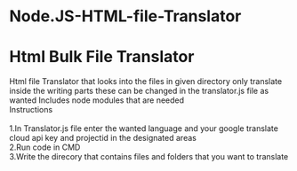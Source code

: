 # Node.JS-HTML-file-Translator
<h1>Html Bulk File Translator</h1>
Html file Translator that looks into the files in given directory only translate inside the writing parts these can be changed in the translator.js file as wanted
Includes node modules that are needed
</br>
Instructions</br>
</br>1.In Translator.js file enter the wanted language and your google translate cloud api key and projectid in the designated areas
</br>2.Run code in CMD
</br>3.Write the direcory that contains files and folders that you want to translate

